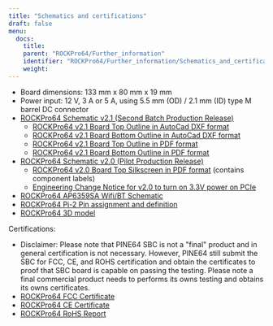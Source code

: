 ```yaml
---
title: "Schematics and certifications"
draft: false
menu:
  docs:
    title:
    parent: "ROCKPro64/Further_information"
    identifier: "ROCKPro64/Further_information/Schematics_and_certifications"
    weight:
---
```


* Board dimensions: 133&nbsp;mm&nbsp;x 80&nbsp;mm&nbsp;x 19&nbsp;mm
* Power input: 12&nbsp;V, 3&nbsp;A or 5&nbsp;A, using 5.5&nbsp;mm (OD)&nbsp;/ 2.1&nbsp;mm (ID) type M barrel DC connector
* [ROCKPro64 Schematic v2.1 (Second Batch Production Release)](https://files.pine64.org/doc/rockpro64/rockpro64_v21-SCH.pdf)
  * [ROCKPro64 v2.1 Board Top Outline in AutoCad DXF format](https://files.pine64.org/doc/rockpro64/RockPro64_v21_Boardoutline-top.dxf)
  * [ROCKPro64 v2.1 Board Bottom Outline in AutoCad DXF format](https://files.pine64.org/doc/rockpro64/RockPro64_v21_Boardoutline-bottom.dxf)
  * [ROCKPro64 v2.1 Board Top Outline in PDF format](https://files.pine64.org/doc/rockpro64/RockPro64_v21_Boardoutline-top.pdf)
  * [ROCKPro64 v2.1 Board Bottom Outline in PDF format](https://files.pine64.org/doc/rockpro64/RockPro64_v21_Boardoutline-bottom.pdf)
* [ROCKPro64 Schematic v2.0 (Pilot Production Release)](https://files.pine64.org/doc/rockpro64/rockpro64_v20-SCH.pdf)
  * [ROCKPro64 v2.0 Board Top Silkscreen in PDF format](https://files.pine64.org/doc/rockpro64/Rockpro64-ver2.0-topsilk_ref.pdf) (contains component labels)
  * [Engineering Change Notice for v2.0 to turn on 3.3V power on PCIe](https://files.pine64.org/doc/rockpro64/ROCKPRo64%20Engineering%20Change%20Notice%2020180628RP01.pdf)
* [ROCKPro64 AP6359SA Wifi/BT Schematic](https://files.pine64.org/doc/rockpro64/rockpro64_wifi_ap6359SA.pdf)
* [ROCKPro64 Pi-2 Pin assignment and definition](https://files.pine64.org/doc/rockpro64/Rockpro64%20Pi-2%20Connector%20ver0.2.png)
* [ROCKPro64 3D model](https://files.pine64.org/doc/rockpro64/RockPro-3D-model.zip)

Certifications:

* Disclaimer: Please note that PINE64 SBC is not a "final" product and in general certification is not necessary. However, PINE64 still submit the SBC for FCC, CE, and ROHS certification and obtain the certificates to proof that SBC board is capable on passing the testing. Please note a final commercial product needs to performs its owns testing and obtains its owns certificates.
* [ROCKPro64 FCC Certificate](https://files.pine64.org/doc/cert/ROCKPro64%20FCC%20SDOC%20Certificate.pdf)
* [ROCKPro64 CE Certificate](https://files.pine64.org/doc/cert/ROCKPro64%20CE-EMC%20Certificate.pdf)
* [ROCKPro64 RoHS Report](https://files.pine64.org/doc/cert/ROCKPro64%20ROHS%20%20SEC180529404001E%20Report.pdf)
